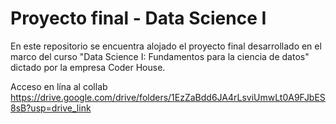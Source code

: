 # Proyecto final - Data Science I
En este repositorio se encuentra alojado el proyecto final desarrollado en el marco del curso "Data Science I: Fundamentos para la ciencia de datos" dictado por la empresa Coder House. 

Acceso en lína al collab
https://drive.google.com/drive/folders/1EzZaBdd6JA4rLsviUmwLt0A9FJbES8sB?usp=drive_link
